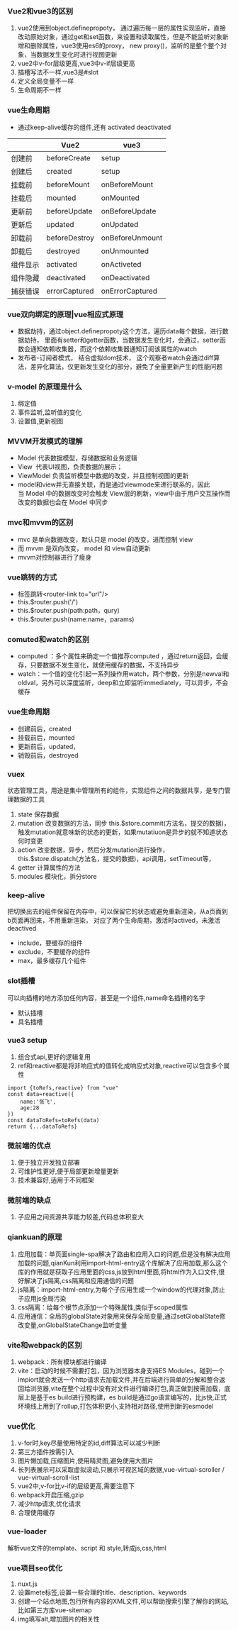 ### Vue2和vue3的区别
1. vue2使用到object.definepropoty， 通过遍历每一层的属性实现监听，直接改动原始对象，通过get和set函数，来设置和读取属性，但是不能监听对象新增和删除属性，vue3使用es6的proxy， new proxy()，监听的是整个整个对象，当数据发生变化时进行视图更新
2. vue2中v-for层级更高,vue3中v-if层级更高
3. 插槽写法不一样,vue3是#slot
4. 定义全局变量不一样
5. 生命周期不一样


### vue生命周期
* 通过keep-alive缓存的组件,还有 activated deactivated

|					| Vue2					| vue3						|
| ---			| ---						| ---							|
| 创建前	| beforeCreate	| setup						|
| 创建后	| created				| setup						|
| 挂载前	| beforeMount		| onBeforeMount		|
| 挂载后	| mounted				| onMounted				|
| 更新前	| beforeUpdate	|onBeforeUpdate		|
| 更新后	| updated				| onUpdated				|
| 卸载前	| beforeDestroy	| onBeforeUnmount	|
| 卸载后	| destroyed			| onUnmounted			|
| 组件显示| activated			| onActiveted			|
| 组件隐藏| deactivated		| onDeactivated		|
| 捕获错误| errorCaptured	| onErrorCaptured	|



### vue双向绑定的原理|vue相应式原理
* 数据劫持，通过object.definepropoty这个方法，遍历data每个数据，进行数据劫持， 里面有setter和getter函数，当数据发生变化时，会通过，setter函数会通知依赖收集器，而这个依赖收集器通知订阅该属性的watch
* 发布者-订阅者模式， 结合虚拟dom技术， 这个观察者watch会通过diff算法，差异化算法，仅更新发生变化的部分，避免了全量更新产生的性能问题

### v-model 的原理是什么
1. 绑定值
2. 事件监听,监听值的变化
3. 设置值,更新视图

### MVVM开发模式的理解
* Model 代表数据模型，存储数据和业务逻辑
* View  代表UI视图，负责数据的展示；
* ViewModel 负责监听模型中数据的改变，并且控制视图的更新
* model和view并无直接关联，而是通过viewmode来进行联系的，因此当 Model 中的数据改变时会触发 View层的刷新，view中由于用户交互操作而改变的数据也会在 Model 中同步

### mvc和mvvm的区别
* mvc 是单向数据改变，默认只是 model 的改变，进而控制 view
* 而 mvvm 是双向改变， model 和 view自动更新
* mvvm对控制器进行了瘦身

### vue跳转的方式
* 标签跳转<router-link to="url"/>  
* this.$router.push('/')
* this.$router.push(path:path，qury)
* this.$router.push(name:name，params)

### comuted和watch的区别
* computed ：多个属性来确定一个值推荐computed ，通过return返回，会缓存，只要数据不发生变化，就使用缓存的数据，不支持异步
* watch：一个值的变化引起一系列操作用watch，两个参数，分别是newval和oldval，另外可以深度监听，deep和立即监听immediately，可以异步，不会缓存 

### vue生命周期
* 创建前后，created
* 挂载前后，mounted
* 更新前后，updated，
* 销毁前后，destroyed

### vuex
状态管理工具，用途是集中管理所有的组件，实现组件之间的数据共享，是专门管理数据的工具
1. state 保存数据
2. mutation 改变数据的方法，同步  this.$store.commit(方法名，提交的数据)，触发mutation就意味新的状态的更新，如果mutatiuon是异步的就不知道状态何时变更
3. action 改变数据，异步，然后分发mutation进行操作，this.$store.dispatch(方法名，提交的数据)，api调用，setTimeout等，
4. getter 计算属性的方法
5. modules 模块化，拆分store

### keep-alive
把切换出去的组件保留在内存中，可以保留它的状态或避免重新渲染，从a页面到b页面再回来，不用重新渲染， 对应了两个生命周期，激活时actived，未激活deactived
* include，要缓存的组件
* exclude，不要缓存的组件
* max，最多缓存几个组件

### slot插槽
可以向插槽的地方添加任何内容，甚至是一个组件,name命名插槽的名字
* 默认插槽<slot></slot>
* 具名插槽<slot name="left"></slot>


### vue3 setup
1. 组合式api,更好的逻辑复用
2. ref和reactive都是将非响应式的值转化成响应式对象,reactive可以包含多个属性
```
import {toRefs,reactive} from "vue"
const data=reactive({
	name:'张飞',
	age:28
})
const dataToRefs=toRefs(data)
return {...dataToRefs}
```

### 微前端的优点
1. 便于独立开发独立部署
2. 可维护性更好,便于局部更新增量更新
3. 技术兼容好,适用于不同框架

### 微前端的缺点
1. 子应用之间资源共享能力较差,代码总体积变大

### qiankuan的原理
1. 应用加载：单页面single-spa解决了路由和应用入口的问题,但是没有解决应用加载的问题,qianKun利用import-html-entry这个库解决了应用加载,那么这个库的作用就是获取子应用里面的css,js放到html里面,将html作为入口文件,很好解决了js隔离,css隔离和应用通信的问题
2. js隔离：import-html-entry,为每个子应用生成一个window的代理对象,防止子应用js全局污染
3. css隔离：给每个根节点添加一个特殊属性,类似于scoped属性
4. 应用通信：全局的globalState对象用来保存全局变量,通过setGlobalState修改变量,onGlobalStateChange监听变量

### vite和webpack的区别
1. webpack：所有模块都进行编译
2. vite：启动的时候不需要打包，因为浏览器本身支持ES Modules，碰到一个impiort就会发送一个http请求去加载文件,并在后端进行简单的分解和整合返回给浏览器,vite在整个过程中没有对文件进行编译打包,真正做到按需加载，底层上是基于es build进行预构建，es build是通过go语言编写的，比js快,正式环境线上用到了rollup,打包体积更小,支持相对路径,使用到新的esmodel

### vue优化
1. v-for时,key尽量使用特定的id,diff算法可以减少判断
2. 第三方插件按需引入
3. 图片懒加载,压缩图片,使用精灵图,避免使用大图片
4. 长列表展示可以采取虚拟滚动,只展示可视区域的数据,vue-virtual-scroller / vue-virtual-scroll-list
5. vue2中,v-for比v-if的层级更高,需要注意下
6. webpack开启压缩,gzip
7. 减少http请求,优化请求
8. 合理使用缓存

### vue-loader
解析vue文件的template、script 和 style,转成js,css,html

### vue项目seo优化
1. nuxt.js
2. 设置mete标签,设置一些合理的title、description、keywords
3. 创建一个站点地图,包行所有内容的XML文件,可以帮助搜索引擎了解你的网站,比如第三方库vue-sitemap
4. img填写alt,增加图片的相关性
